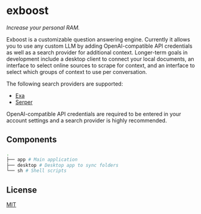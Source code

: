 # exboost

_Increase your personal RAM._

Exboost is a customizable question answering engine. Currently it allows you to use any custom LLM by adding OpenAI-compatible API credentials as well as a search provider for additional context. Longer-term goals in development include a desktop client to connect your local documents, an interface to select online sources to scrape for context, and an interface to select which groups of context to use per conversation.

The following search providers are supported:

- [Exa](https://exa.ai)
- [Serper](https://serper.dev)

OpenAI-compatible API credentials are required to be entered in your account settings and a search provider is highly recommended.

## Components

```bash
.
├── app # Main application
├── desktop # Desktop app to sync folders
└── sh # Shell scripts
```

## License

[MIT](./LICENSE.md)
